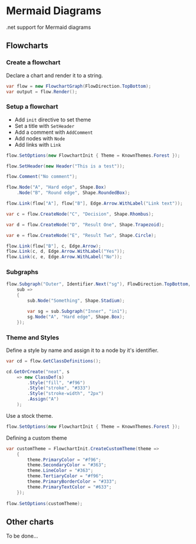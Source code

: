 # Mermaid Diagrams

.net support for Mermaid diagrams

## Flowcharts

### Create a flowchart

Declare a chart and render it to a string.

```csharp
var flow = new FlowchartGraph(FlowDirection.TopBottom);
var output = flow.Render();
```

### Setup a flowchart

- Add `init` directive to set theme
- Set a title with `SetHeader`
- Add a comment with `AddComment`
- Add nodes with `Node`
- Add links with `Link`

```csharp
flow.SetOptions(new FlowchartInit { Theme = KnownThemes.Forest });

flow.SetHeader(new Header("This is a test"));

flow.Comment("No comment");

flow.Node("A", "Hard edge", Shape.Box)
	.Node("B", "Round edge", Shape.RoundedBox);

flow.Link(flow["A"], flow["B"], Edge.Arrow.WithLabel("Link text"));

var c = flow.CreateNode("C", "Decision", Shape.Rhombus);

var d = flow.CreateNode("D", "Result One", Shape.Trapezoid);

var e = flow.CreateNode("E", "Result Two", Shape.Circle);

flow.Link(flow["B"], c, Edge.Arrow);
flow.Link(c, d, Edge.Arrow.WithLabel("Yes"));
flow.Link(c, e, Edge.Arrow.WithLabel("No"));
```

### Subgraphs

```csharp
flow.Subgraph("Outer", Identifier.Next("sg"), FlowDirection.TopBottom, 
    sub =>
	{
		sub.Node("Something", Shape.Stadium);

		var sg = sub.Subgraph("Inner", "in1");
		sg.Node("A", "Hard edge", Shape.Box);
	});
```

### Theme and Styles

Define a style by name and assign it to a node by it's identifier.

```csharp
var cd = flow.GetClassDefinitions();

cd.GetOrCreate("neat", s
    => new ClassDef(s)
        .Style("fill", "#f96")
        .Style("stroke", "#333")
        .Style("stroke-width", "2px")
        .Assign("A")
    );
```

Use a stock theme.

```csharp
flow.SetOptions(new FlowchartInit { Theme = KnownThemes.Forest });
```

Defining a custom theme

```csharp
var customTheme = FlowchartInit.CreateCustomTheme(theme =>
    {
        theme.PrimaryColor = "#f96";
        theme.SecondaryColor = "#363";
        theme.LineColor = "#363";
        theme.TertiaryColor = "#f96";
        theme.PrimaryBorderColor = "#333";
        theme.PrimaryTextColor = "#633";
    });
    
flow.SetOptions(customTheme);
```

## Other charts

To be done...